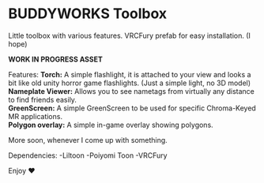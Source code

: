 # BUDDYWORKS Toolbox
Little toolbox with various features.
VRCFury prefab for easy installation. (I hope)

**WORK IN PROGRESS ASSET**

Features:
**Torch:** A simple flashlight, it is attached to your view and looks a bit like old unity horror game flashlights. (Just a simple light, no 3D model)  
**Nameplate Viewer:** Allows you to see nametags from virtually any distance to find friends easily.  
**GreenScreen:** A simple GreenScreen to be used for specific Chroma-Keyed MR applications.  
**Polygon overlay:** A simple in-game overlay showing polygons.

More soon, whenever I come up with something.

Dependencies:
-Liltoon
-Poiyomi Toon
-VRCFury

Enjoy ❤️
